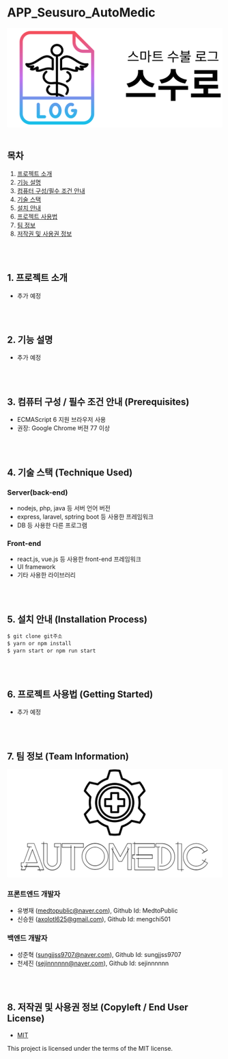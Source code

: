 # APP_Seusuro_AutoMedic
![스수로](images/seusuro_logo.svg)
<br>
<br>

## 목차
1. [프로젝트 소개](#1-프로젝트-소개)
2. [기능 설명](#2-기능-설명)
3. [컴퓨터 구성/필수 조건 안내](#3-컴퓨터-구성--필수-조건-안내-prerequisites)
4. [기술 스택](#4-기술-스택-technique-used)
5. [설치 안내](#5-설치-안내-installation-process)
6. [프로젝트 사용법](#6-프로젝트-사용법-getting-started)
7. [팀 정보](#7-팀-정보-team-information)
8. [저작권 및 사용권 정보](#8-저작권-및-사용권-정보-copyleft--end-user-license)
<br>
<br>

## 1. 프로젝트 소개
- 추가 예정
<br>
<br>

## 2. 기능 설명
- 추가 예정
<br>
<br>

## 3. 컴퓨터 구성 / 필수 조건 안내 (Prerequisites)
* ECMAScript 6 지원 브라우저 사용
* 권장: Google Chrome 버젼 77 이상
<br>
<br>

## 4. 기술 스택 (Technique Used) 
### Server(back-end)
 -  nodejs, php, java 등 서버 언어 버전 
 - express, laravel, sptring boot 등 사용한 프레임워크 
 - DB 등 사용한 다른 프로그램 
 
### Front-end
 -  react.js, vue.js 등 사용한 front-end 프레임워크 
 -  UI framework
 - 기타 사용한 라이브러리
<br>
<br>

## 5. 설치 안내 (Installation Process)
```bash
$ git clone git주소
$ yarn or npm install
$ yarn start or npm run start
```
<br>
<br>

## 6. 프로젝트 사용법 (Getting Started)
- 추가 예정
<br>
<br>
 
## 7. 팀 정보 (Team Information)
![AutoMedic](images/automedic_logo.png)
### 프론트엔드 개발자
- 유병재 (medtopublic@naver.com), Github Id: MedtoPublic
- 신승원 (axolotl625@gmail.com), Github Id: mengchi501
### 백엔드 개발자
- 성준혁 (sungjjss9707@naver.com), Github Id: sungjjss9707
- 천세진 (sejinnnnnn@naver.com), Github Id: sejinnnnnn
<br>
<br>

## 8. 저작권 및 사용권 정보 (Copyleft / End User License)
- [MIT](LICENSE.md)

This project is licensed under the terms of the MIT license.